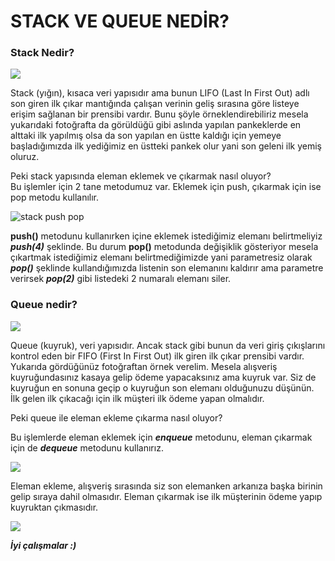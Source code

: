 STACK VE QUEUE NEDİR?
=====================

### Stack Nedir?

![](https://cdn-images-1.medium.com/max/800/0*4EI7V59KyfvCSDi3)

Stack (yığın), kısaca veri yapısıdır ama bunun LIFO (Last In First Out) adlı son giren ilk çıkar mantığında çalışan verinin geliş sırasına göre listeye erişim sağlanan bir prensibi vardır. Bunu şöyle örneklendirebiliriz mesela yukarıdaki fotoğrafta da görüldüğü gibi aslında yapılan pankeklerde en alttaki ilk yapılmış olsa da son yapılan en üstte kaldığı için yemeye başladığımızda ilk yediğimiz en üstteki pankek olur yani son geleni ilk yemiş oluruz.

Peki stack yapısında eleman eklemek ve çıkarmak nasıl oluyor?   
Bu işlemler için 2 tane metodumuz var. Eklemek için push, çıkarmak için ise pop metodu kullanılır.

![stack push pop](https://cdn-images-1.medium.com/max/800/1*xlGQvKNb8bUvKjZpverAjw.png)

**push()** metodunu kullanırken içine eklemek istediğimiz elemanı belirtmeliyiz **_push(4)_** şeklinde. Bu durum **pop()** metodunda değişiklik gösteriyor mesela çıkartmak istediğimiz elemanı belirtmediğimizde yani parametresiz olarak **_pop()_** şeklinde kullandığımızda listenin son elemanını kaldırır ama parametre verirsek **_pop(2)_** gibi listedeki 2 numaralı elemanı siler.

### Queue nedir?

![](https://cdn-images-1.medium.com/max/800/0*S_EY2pboFrOS3mL6)

Queue (kuyruk), veri yapısıdır. Ancak stack gibi bunun da veri giriş çıkışlarını kontrol eden bir FIFO (First In First Out) ilk giren ilk çıkar prensibi vardır. Yukarıda gördüğünüz fotoğraftan örnek verelim. Mesela alışveriş kuyruğundasınız kasaya gelip ödeme yapacaksınız ama kuyruk var. Siz de kuyruğun en sonuna geçip o kuyruğun son elemanı olduğunuzu düşünün. İlk gelen ilk çıkacağı için ilk müşteri ilk ödeme yapan olmalıdır.

Peki queue ile eleman ekleme çıkarma nasıl oluyor?

Bu işlemlerde eleman eklemek için **_enqueue_** metodunu, eleman çıkarmak için de **_dequeue_** metodunu kullanırız.

![](https://cdn-images-1.medium.com/max/800/1*x57zfOjkW43ixchm7EpMIQ.png)

Eleman ekleme, alışveriş sırasında siz son elemanken arkanıza başka birinin gelip sıraya dahil olmasıdır. Eleman çıkarmak ise ilk müşterinin ödeme yapıp kuyruktan çıkmasıdır.

![](https://cdn-images-1.medium.com/max/800/1*AbN_vmnzOcKW4XonLWBVmg.png)

**_İyi çalışmalar :)_**
